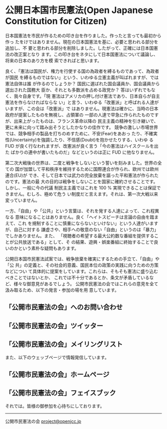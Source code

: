 公開日本国市民憲法(Open Japanese Constitution for Citizen)
===========================================================
  日本国憲法を市民が作るための叩き台を作りました。作ったと言っても最初から作っ
たをけではありません。現在の日本国憲法を基に、必要と思われる部分を追加し、不
要と思われる部分を削除しました。したがって、正確には日本国憲法の改正案となり
ます。この叩き台をネタにして日本国憲法について議論し、将来の日本のあり方を模
索できればと思います。

良く、「憲法は国民が、権力を行使する国の為政者を縛るものであって、為政者が国民
を縛るものではない」という、いわゆる立憲主義が叫ばれますが、では憲法自体は誰
が作るのでしょうか？ 国民に選ばれた国会議員か、国会議員から選出された国務大
臣か、それとも多数派を占める政党か？ 答はいずれでもなく、我々自身です。「現
憲法はアメリカの押し付け憲法であり、日本自らが自主憲法を作らなければならな
い」と言う、いわゆる「改憲派」と呼ばれる人達がいますが、この会は「改憲派」で
はありません。現憲法は確かに、当時の日本政府が提案したものを無視し、占領軍の
一部の人達で早急に作られたものですが、出来上がったものは、フランス革命以降の
民主主義の精神を引き継いで、更に未来に向って踏み出そうとしたかなりの佳作です。
競争の激しい市場世界では、競争相手の製品を打ちのめすために、不安(Fear)をあおっ
たり、不確実性(Uncertainty)を強調したり、不信感(Doubt)を抱かせたりする、いわゆ
る FUD が良く行なわれますが、改憲派が良く言う「今の憲法はハイスクールを出た
ばかりの連中が書いたものだ」などというのは正に FUD に他なりません。 

第二次大戦後の世界は、二度と戦争をしないという誓いを刻みました。世界の全ての
国が加盟して平和秩序を維持するために国際連合が作られ、欧州では欧州連合(EU)が
でき、そして日本では武力の完全放棄を謳った平和憲法が作られたのです。憲法の最
大の目的は戦争をしないことを国家に確約させることです。しかし、一般に今の代議
制民主主義ではこれを 100 % 実現できることは保証できません。むしろ、極めて危う
い制度だと言えます。それは、第一次大戦以来変っていません。

一方、「自由」や「公共」という言葉は、それを発する人達によって、これ程異なる
意味になることはありません。良く「ヘイトスピーチは言論の自由を踏まえて、これ
を規制することに慎重にならないといけない」という人達がいますが、自己に対する
謙虚さや、相手への敬意のない「自由」というのは「暴力」でしかありません。また、
「視聴者の希望する最大公約数な番組を提供することが公共放送である」として、そ
の結果、遊興・娯楽番組に終始することで良いのかという素朴な疑問もあります。

公開日本国市民憲法試案では、戦争放棄を確実にするための手立て、「自由」や「公
共」の定義と、その社会的意義、国民本位の政策の実践に向うための方策などについ
て具体的に提案をしています。これらは、そもそも憲法に盛り込むべきことではないとか、
これでは不十分であるとか、条文が矛盾しているなど、様々な御意見があるでしょう。
公開市民憲法の会ではこれらの意見を全て汲み取るため、以下の発言・参加の場を用
意しています。  

「公開市民憲法の会」へのお問い合わせ
--------------------------------------  

「公開市民憲法の会」ツイッター
--------------------------------  

「公開市民憲法の会」メイリングリスト
--------------------------------------  


  
  
また、以下のウェッブページで情報発信しています。
  
  
「公開市民憲法の会」ホームページ
----------------------------------  
  
「公開市民憲法の会」フェイスブック
------------------------------------  
  

それでは。皆様の御参加を心待ちにしております。

---
公開市民憲法の会 
  project@openjcc.jp
